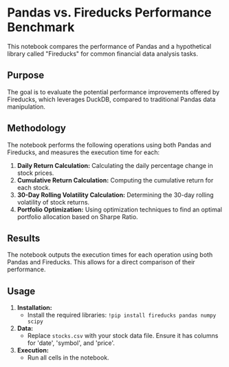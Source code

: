 # Pandas vs. Fireducks Performance Benchmark

This notebook compares the performance of Pandas and a hypothetical library called "Fireducks" for common financial data analysis tasks.

## Purpose

The goal is to evaluate the potential performance improvements offered by Fireducks, which leverages DuckDB, compared to traditional Pandas data manipulation.

## Methodology

The notebook performs the following operations using both Pandas and Fireducks, and measures the execution time for each:

1. **Daily Return Calculation:** Calculating the daily percentage change in stock prices.
2. **Cumulative Return Calculation:** Computing the cumulative return for each stock.
3. **30-Day Rolling Volatility Calculation:** Determining the 30-day rolling volatility of stock returns.
4. **Portfolio Optimization:** Using optimization techniques to find an optimal portfolio allocation based on Sharpe Ratio.

## Results

The notebook outputs the execution times for each operation using both Pandas and Fireducks. This allows for a direct comparison of their performance.

## Usage

1. **Installation:**
   - Install the required libraries: `!pip install fireducks pandas numpy scipy`
2. **Data:**
   - Replace `stocks.csv` with your stock data file. Ensure it has columns for 'date', 'symbol', and 'price'.
3. **Execution:**
   - Run all cells in the notebook.

